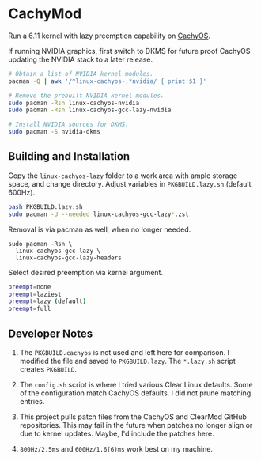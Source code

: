 # CachyMod

Run a 6.11 kernel with lazy preemption capability on [CachyOS](https://cachyos.org/).

If running NVIDIA graphics, first switch to DKMS for future proof CachyOS
updating the NVIDIA stack to a later release.

```bash
# Obtain a list of NVIDIA kernel modules.
pacman -Q | awk '/^linux-cachyos-.*nvidia/ { print $1 }'

# Remove the prebuilt NVIDIA kernel modules.
sudo pacman -Rsn linux-cachyos-nvidia
sudo pacman -Rsn linux-cachyos-gcc-lazy-nvidia

# Install NVIDIA sources for DKMS.
sudo pacman -S nvidia-dkms
```

## Building and Installation

Copy the `linux-cachyos-lazy` folder to a work area with ample storage space,
and change directory. Adjust variables in `PKGBUILD.lazy.sh` (default 600Hz).

```bash
bash PKGBUILD.lazy.sh
sudo pacman -U --needed linux-cachyos-gcc-lazy*.zst
```

Removal is via pacman as well, when no longer needed.

```text
sudo pacman -Rsn \
  linux-cachyos-gcc-lazy \
  linux-cachyos-gcc-lazy-headers
```

Select desired preemption via kernel argument.

```bash
preempt=none
preempt=laziest
preempt=lazy (default)
preempt=full
```

## Developer Notes

1. The `PKGBUILD.cachyos` is not used and left here for comparison.
   I modified the file and saved to `PKGBUILD.lazy`. The `*.lazy.sh`
   script creates `PKGBUILD`.

2. The `config.sh` script is where I tried various Clear Linux defaults.
   Some of the configuration match CachyOS defaults. I did not prune
   matching entries.

3. This project pulls patch files from the CachyOS and ClearMod GitHub
   repositories. This may fail in the future when patches no longer align
   or due to kernel updates. Maybe, I'd include the patches here.

4. `800Hz/2.5ms` and `600Hz/1.6(6)ms` work best on my machine.

